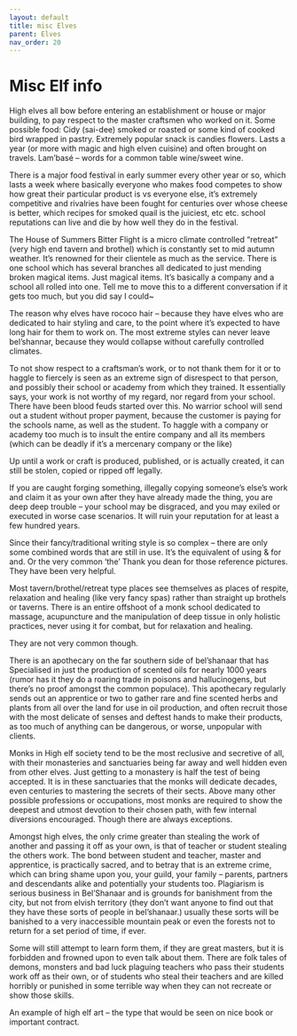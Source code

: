 ```yaml
---
layout: default
title: misc Elves
parent: Elves
nav_order: 20
---
```


# Misc Elf info

High elves all bow before entering an establishment or house or major building, to pay respect to the master craftsmen who worked on it.
Some possible food:
Cidy (sai-dee) smoked or roasted or some kind of cooked bird wrapped in pastry.
Extremely popular snack is candies flowers. Lasts a year (or more with magic and high elven cuisine) and often brought on travels.
Lam’basé – words for a common table wine/sweet wine.

There is a major food festival in early summer every other year or so, which lasts a week where basically everyone who makes food competes to show how great their particular product is vs everyone else, it’s extremely competitive and rivalries have been fought for centuries over whose cheese is better, which recipes for smoked quail is the juiciest, etc etc. school reputations can live and die by how well they do in the festival.

The House of Summers Bitter Flight is a micro climate controlled “retreat” (very high end tavern and brothel) which is constantly set to mid autumn weather.
It’s renowned for their clientele as much as the service.
There is one school which has several branches all dedicated to just mending broken magical items. Just magical items. It’s basically a company and a school all rolled into one.
Tell me to move this to a different conversation if it gets too much, but you did say I could~

The reason why elves have rococo hair – because they have elves who are dedicated to hair styling and care, to the point where it’s expected to have long hair for them to work on. The most extreme styles can never leave bel’shannar, because they would collapse without carefully controlled climates.

To not show respect to a craftsman’s work, or to not thank them for it or to haggle to fiercely is seen as an extreme sign of disrespect to that person, and possibly their school or academy from which they trained. It essentially says, your work is not worthy of my regard, nor regard from your school. There have been blood feuds started over this. No warrior school will send out a student without proper payment, because the customer is paying for the schools name, as well as the student. To haggle with a company or academy too much is to insult the entire company and all its members (which can be deadly if it’s a mercenary company or the like)

Up until a work or craft is produced, published, or is actually created, it can still be stolen, copied or ripped off legally.

If you are caught forging something, illegally copying someone’s else’s work and claim it as your own after they have already made the thing, you are deep deep trouble – your school may be disgraced, and you may exiled or executed in worse case scenarios. It will ruin your reputation for at least a few hundred years.

Since their fancy/traditional writing style is so complex – there are only some combined words that are still in use. It’s the equivalent of using & for and.
Or the very common ‘the’
Thank you dean for those reference pictures. They have been very helpful.

Most tavern/brothel/retreat type places see themselves as places of respite, relaxation and healing (like very fancy spas) rather than straight up brothels or taverns. There is an entire offshoot of a monk school dedicated to massage, acupuncture and the manipulation of deep tissue in only holistic practices, never using it for combat, but for relaxation and healing.

They are not very common though.

There is an apothecary on the far southern side of bel’shanaar that has Specialised in just the production of scented oils for nearly 1000 years (rumor has it they do a roaring trade in poisons and hallucinogens, but there’s no proof amongst the common populace). This apothecary regularly sends out an apprentice or two to gather rare and fine scented herbs and plants from all over the land for use in oil production, and often recruit those with the most delicate of senses and deftest hands to make their products, as too much of anything can be dangerous, or worse, unpopular with clients.

Monks in High elf society tend to be the most reclusive and secretive of all, with their monasteries and sanctuaries being far away and well hidden even from other elves. Just getting to a monastery is half the test of being accepted. It is in these sanctuaries that the monks will dedicate decades, even centuries to mastering the secrets of their sects. Above many other possible professions or occupations, most monks are required to show the deepest and utmost devotion to their chosen path, with few internal diversions encouraged. Though there are always exceptions.

Amongst high elves, the only crime greater than stealing the work of another and passing it off as your own, is that of teacher or student stealing the others work. The bond between student and teacher, master and apprentice, is practically sacred, and to betray that is an extreme crime, which can bring shame upon you, your guild, your family – parents, partners and descendants alike and potentially your students too. Plagiarism is serious business in Bel’Shanaar and is grounds for banishment from the city, but not from elvish territory (they don’t want anyone to find out that they have these sorts of people in bel’shanaar.) usually these sorts will be banished to a very inaccessible mountain peak or even the forests not to return for a set period of time, if ever.

Some will still attempt to learn form them, if they are great masters, but it is forbidden and frowned upon to even talk about them.
There are folk tales of demons, monsters and bad luck plaguing teachers who pass their students work off as their own, or of students who steal their teachers and are killed horribly or punished in some terrible way when they can not recreate or show those skills.

An example of high elf art – the type that would be seen on nice book or important contract.